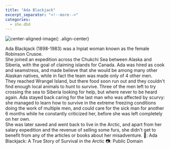 ```yaml
---
title: "Ada Blackjack"
excerpt_separator: "<!--more-->"
categories:
  - she.dbd
---
```


![center-aligned-image](https://commons.wikimedia.org/wiki/File:Ada_Blackjack_in_winter_costume.jpg#/media/File:Ada_Blackjack_in_winter_costume.jpg){: .align-center}

Ada Blackjack (1898-1983) was a Inpiat woman known as the female Robinson Crusoe. \
She joined an expedition across the Chukchi Sea between Alaska and Siberia, with the goal of claiming islands for Canada. Ada was hired as cook and seamstress, and made believe that she would be among many other Alaskan natives, while in fact the team was made only of 4 other men. \
They reached Wrangel Island, but there food soon run out and they couldn't find enough local animals to hunt to survive. Three of the men left to try crossing the sea to Siberia looking for help, but where never to be heard again. Ada stayed back caring for the last man who was affected by scurvy: she managed to learn how to survive in the extreme freezing conditions doing the work of multiple men, and could care for the sick man for another 6 months while he constantly criticized her, before she was left completely on her own. \
She was later saved and went back to live in the Arctic, and apart from her salary expedition and the revenue of selling some furs, she didn't get to benefit from any of the articles or books about her misadventure.⁠
⁠
📕: Ada Blackjack: A True Story of Survival in the Arctic⁠
📷: Public Domain⁠